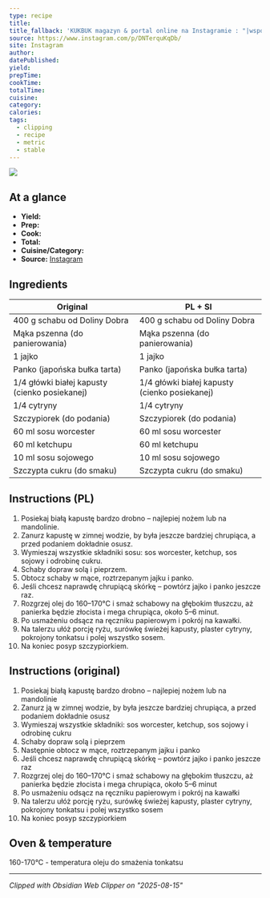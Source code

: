 ```yaml
---
type: recipe
title:
title_fallback: 'KUKBUK magazyn & portal online na Instagramie : "|współpraca reklamowa z @dolinadobra.pl |Zapomnij na chwilę o klasycznym kotlecie schabowym. Przed Tobą jego japońska wersja – tonkatsu, czyli ultra chrupiący, soczysty filet od @dolinadobra.pl w złocistej panierce z panko.To danie to idealne połączenie prostoty i smaku, które w kilka minut przenosi na uliczne stragany Tokio.🇯🇵Składniki:400 g schabu od Doliny Dobra Mąka pszenna (do panierowania)1 jajkoPanko (japońska bułka tarta)1/4 główki białej kapusty (cienko posiekanej)1/4 cytrynySzczypiorek (do podania)Sos tonkatsu (klasyczny):60 ml sosu worcester60 ml ketchupu10 ml sosu sojowegoSzczypta cukru (do smaku)Sposób przygotowania: Posiekaj białą kapustę bardzo drobno – najlepiej nożem lub na mandolinie. Zanurz ją w zimnej wodzie, by była jeszcze bardziej chrupiąca, a przed podaniem dokładnie osusz. Wymieszaj wszystkie składniki: sos worcester, ketchup, sos sojowy i odrobinę cukru. Schaby dopraw solą i pieprzem. Następnie obtocz w mące, roztrzepanym jajku i panko. Jeśli chcesz naprawdę chrupiącą skórkę – powtórz jajko i panko jeszcze raz. Rozgrzej olej do 160–170°C i smaż schabowy na głębokim tłuszczu, aż panierka będzie złocista i mega chrupiąca, około 5–6 minut. Po usmażeniu odsącz na ręczniku papierowym i pokrój na kawałki. Na talerzu ułóż porcję ryżu, surówkę świeżej kapusty, plaster cytryny, pokrojony tonkatsu i polej wszystko sosem. Na koniec posyp szczypiorkiem.Smacznego i niech chrupie! 🍽️#kukbuk #kukbukprzepisy #zawszegłodni"'
source: https://www.instagram.com/p/DNTerquKqDb/
site: Instagram
author:
datePublished:
yield:
prepTime:
cookTime:
totalTime:
cuisine:
category:
calories:
tags:
  - clipping
  - recipe
  - metric
  - stable
---
```

![](https://scontent-waw2-2.cdninstagram.com/v/t51.82787-15/531242228_18520597963025640_6050838728515455351_n.jpg?stp=cmp1_dst-jpg_e35_s640x640_tt6&_nc_cat=101&ccb=1-7&_nc_sid=18de74&_nc_ohc=WMUZA6kdLJQQ7kNvwG7eIr8&_nc_oc=AdnVbCUzG7NuIOuzVmLhpGKw1tckqFlT8LylCUFusUUzj8-DD0ZvgLQsdqJEx9lE4ns&_nc_zt=23&_nc_ht=scontent-waw2-2.cdninstagram.com&_nc_gid=JBaweGBQBHlC3saxlcPPoA&oh=00_AfX8huE14L-x5O-ZPbwMkKnq9DLz1BMHdCZzFgjIRRkuEg&oe=68A56AE5)


## At a glance
- **Yield:** 
- **Prep:** 
- **Cook:** 
- **Total:** 
- **Cuisine/Category:**  
- **Source:** [Instagram](https://www.instagram.com/p/DNTerquKqDb/)

## Ingredients
| Original | PL + SI |
|----------|----------|
| 400 g schabu od Doliny Dobra | 400 g schabu od Doliny Dobra |
| Mąka pszenna (do panierowania) | Mąka pszenna (do panierowania) |
| 1 jajko | 1 jajko |
| Panko (japońska bułka tarta) | Panko (japońska bułka tarta) |
| 1/4 główki białej kapusty (cienko posiekanej) | 1/4 główki białej kapusty (cienko posiekanej) |
| 1/4 cytryny | 1/4 cytryny |
| Szczypiorek (do podania) | Szczypiorek (do podania) |
| 60 ml sosu worcester | 60 ml sosu worcester |
| 60 ml ketchupu | 60 ml ketchupu |
| 10 ml sosu sojowego | 10 ml sosu sojowego |
| Szczypta cukru (do smaku) | Szczypta cukru (do smaku) |

## Instructions (PL)
1. Posiekaj białą kapustę bardzo drobno – najlepiej nożem lub na mandolinie.
2. Zanurz kapustę w zimnej wodzie, by była jeszcze bardziej chrupiąca, a przed podaniem dokładnie osusz.
3. Wymieszaj wszystkie składniki sosu: sos worcester, ketchup, sos sojowy i odrobinę cukru.
4. Schaby dopraw solą i pieprzem.
5. Obtocz schaby w mące, roztrzepanym jajku i panko.
6. Jeśli chcesz naprawdę chrupiącą skórkę – powtórz jajko i panko jeszcze raz.
7. Rozgrzej olej do 160–170°C i smaż schabowy na głębokim tłuszczu, aż panierka będzie złocista i mega chrupiąca, około 5–6 minut.
8. Po usmażeniu odsącz na ręczniku papierowym i pokrój na kawałki.
9. Na talerzu ułóż porcję ryżu, surówkę świeżej kapusty, plaster cytryny, pokrojony tonkatsu i polej wszystko sosem.
10. Na koniec posyp szczypiorkiem.

## Instructions (original)
1. Posiekaj białą kapustę bardzo drobno – najlepiej nożem lub na mandolinie
2. Zanurz ją w zimnej wodzie, by była jeszcze bardziej chrupiąca, a przed podaniem dokładnie osusz
3. Wymieszaj wszystkie składniki: sos worcester, ketchup, sos sojowy i odrobinę cukru
4. Schaby dopraw solą i pieprzem
5. Następnie obtocz w mące, roztrzepanym jajku i panko
6. Jeśli chcesz naprawdę chrupiącą skórkę – powtórz jajko i panko jeszcze raz
7. Rozgrzej olej do 160–170°C i smaż schabowy na głębokim tłuszczu, aż panierka będzie złocista i mega chrupiąca, około 5–6 minut
8. Po usmażeniu odsącz na ręczniku papierowym i pokrój na kawałki
9. Na talerzu ułóż porcję ryżu, surówkę świeżej kapusty, plaster cytryny, pokrojony tonkatsu i polej wszystko sosem
10. Na koniec posyp szczypiorkiem

## Oven & temperature
160-170°C - temperatura oleju do smażenia tonkatsu

---
*Clipped with Obsidian Web Clipper on \"2025-08-15\"*